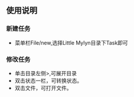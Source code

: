 ## 使用说明

### 新建任务
- 菜单栏File/new,选择Little Mylyn目录下Task即可

### 修改任务
- 单击目录左侧>,可展开目录
- 双击状态一栏，可转换状态。
- 双击文件，可打开文件。
